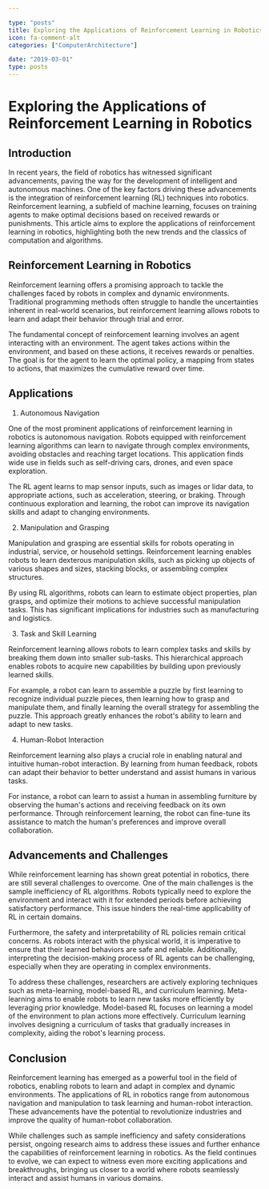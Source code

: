 ```yaml
---

type: "posts"
title: Exploring the Applications of Reinforcement Learning in Robotics
icon: fa-comment-alt
categories: ["ComputerArchitecture"]

date: "2019-03-01"
type: posts
---
```





# Exploring the Applications of Reinforcement Learning in Robotics

## Introduction

In recent years, the field of robotics has witnessed significant advancements, paving the way for the development of intelligent and autonomous machines. One of the key factors driving these advancements is the integration of reinforcement learning (RL) techniques into robotics. Reinforcement learning, a subfield of machine learning, focuses on training agents to make optimal decisions based on received rewards or punishments. This article aims to explore the applications of reinforcement learning in robotics, highlighting both the new trends and the classics of computation and algorithms.

## Reinforcement Learning in Robotics

Reinforcement learning offers a promising approach to tackle the challenges faced by robots in complex and dynamic environments. Traditional programming methods often struggle to handle the uncertainties inherent in real-world scenarios, but reinforcement learning allows robots to learn and adapt their behavior through trial and error.

The fundamental concept of reinforcement learning involves an agent interacting with an environment. The agent takes actions within the environment, and based on these actions, it receives rewards or penalties. The goal is for the agent to learn the optimal policy, a mapping from states to actions, that maximizes the cumulative reward over time.

## Applications

1. Autonomous Navigation

One of the most prominent applications of reinforcement learning in robotics is autonomous navigation. Robots equipped with reinforcement learning algorithms can learn to navigate through complex environments, avoiding obstacles and reaching target locations. This application finds wide use in fields such as self-driving cars, drones, and even space exploration.

The RL agent learns to map sensor inputs, such as images or lidar data, to appropriate actions, such as acceleration, steering, or braking. Through continuous exploration and learning, the robot can improve its navigation skills and adapt to changing environments.

2. Manipulation and Grasping

Manipulation and grasping are essential skills for robots operating in industrial, service, or household settings. Reinforcement learning enables robots to learn dexterous manipulation skills, such as picking up objects of various shapes and sizes, stacking blocks, or assembling complex structures.

By using RL algorithms, robots can learn to estimate object properties, plan grasps, and optimize their motions to achieve successful manipulation tasks. This has significant implications for industries such as manufacturing and logistics.

3. Task and Skill Learning

Reinforcement learning allows robots to learn complex tasks and skills by breaking them down into smaller sub-tasks. This hierarchical approach enables robots to acquire new capabilities by building upon previously learned skills.

For example, a robot can learn to assemble a puzzle by first learning to recognize individual puzzle pieces, then learning how to grasp and manipulate them, and finally learning the overall strategy for assembling the puzzle. This approach greatly enhances the robot's ability to learn and adapt to new tasks.

4. Human-Robot Interaction

Reinforcement learning also plays a crucial role in enabling natural and intuitive human-robot interaction. By learning from human feedback, robots can adapt their behavior to better understand and assist humans in various tasks.

For instance, a robot can learn to assist a human in assembling furniture by observing the human's actions and receiving feedback on its own performance. Through reinforcement learning, the robot can fine-tune its assistance to match the human's preferences and improve overall collaboration.

## Advancements and Challenges

While reinforcement learning has shown great potential in robotics, there are still several challenges to overcome. One of the main challenges is the sample inefficiency of RL algorithms. Robots typically need to explore the environment and interact with it for extended periods before achieving satisfactory performance. This issue hinders the real-time applicability of RL in certain domains.

Furthermore, the safety and interpretability of RL policies remain critical concerns. As robots interact with the physical world, it is imperative to ensure that their learned behaviors are safe and reliable. Additionally, interpreting the decision-making process of RL agents can be challenging, especially when they are operating in complex environments.

To address these challenges, researchers are actively exploring techniques such as meta-learning, model-based RL, and curriculum learning. Meta-learning aims to enable robots to learn new tasks more efficiently by leveraging prior knowledge. Model-based RL focuses on learning a model of the environment to plan actions more effectively. Curriculum learning involves designing a curriculum of tasks that gradually increases in complexity, aiding the robot's learning process.

## Conclusion

Reinforcement learning has emerged as a powerful tool in the field of robotics, enabling robots to learn and adapt in complex and dynamic environments. The applications of RL in robotics range from autonomous navigation and manipulation to task learning and human-robot interaction. These advancements have the potential to revolutionize industries and improve the quality of human-robot collaboration.

While challenges such as sample inefficiency and safety considerations persist, ongoing research aims to address these issues and further enhance the capabilities of reinforcement learning in robotics. As the field continues to evolve, we can expect to witness even more exciting applications and breakthroughs, bringing us closer to a world where robots seamlessly interact and assist humans in various domains.